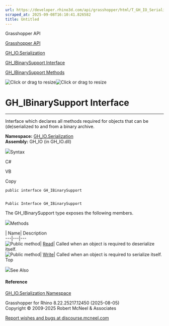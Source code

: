 ```yaml
---
url: https://developer.rhino3d.com/api/grasshopper/html/T_GH_IO_Serialization_GH_IBinarySupport.htm
scraped_at: 2025-09-08T16:10:41.826582
title: Untitled
---
```


Grasshopper API

[Grasshopper API](../html/723c01da-9986-4db2-8f53-6f3a7494df75.htm
"Grasshopper API")

[GH_IO.Serialization](../html/N_GH_IO_Serialization.htm "GH_IO.Serialization")

[GH_IBinarySupport
Interface](../html/T_GH_IO_Serialization_GH_IBinarySupport.htm
"GH_IBinarySupport Interface")

[GH_IBinarySupport
Methods](../html/Methods_T_GH_IO_Serialization_GH_IBinarySupport.htm
"GH_IBinarySupport Methods")

![Click or drag to resize](../icons/TocOpen.gif)![Click or drag to
resize](../icons/TocClose.gif)

# GH_IBinarySupport Interface  
  
---  
  
Interface which declares all methods required for objects that can be
(de)serialized to and from a binary archive.

**Namespace:** [GH_IO.Serialization](N_GH_IO_Serialization.htm)  
**Assembly:** GH_IO (in GH_IO.dll)

![](../icons/SectionExpanded.png)Syntax

C#

VB

Copy

    
    
    public interface GH_IBinarySupport
    
    
    Public Interface GH_IBinarySupport

The GH_IBinarySupport type exposes the following members.

![](../icons/SectionExpanded.png)Methods

| Name| Description  
---|---|---  
![Public method](../icons/pubmethod.gif)|
[Read](M_GH_IO_Serialization_GH_IBinarySupport_Read.htm)|  Called when an
object is required to deserialize itself.  
![Public method](../icons/pubmethod.gif)|
[Write](M_GH_IO_Serialization_GH_IBinarySupport_Write.htm)|  Called when an
object is required to serialize itself.  
Top

![](../icons/SectionExpanded.png)See Also

#### Reference

[GH_IO.Serialization Namespace](N_GH_IO_Serialization.htm)

Grasshopper for Rhino 8.22.25217.12450 (2025-08-05)  
Copyright © 2009-2025 Robert McNeel & Associates

[Report wishes and bugs at
discourse.mcneel.com](https://discourse.mcneel.com/c/grasshopper)

